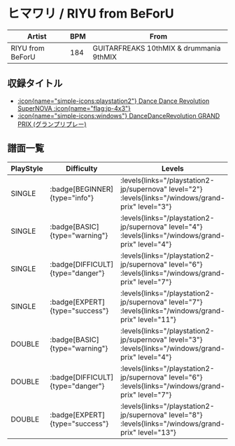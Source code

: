 # ヒマワリ / RIYU from BeForU

|Artist|BPM|From|
|------|---|----|
|RIYU from BeForU|184|GUITARFREAKS 10thMIX & drummania 9thMIX|

## 収録タイトル

- [:icon{name="simple-icons:playstation2"} Dance Dance Revolution SuperNOVA :icon{name="flag:jp-4x3"}](/playstation2-jp/supernova)
- [:icon{name="simple-icons:windows"} DanceDanceRevolution GRAND PRIX (グランプリプレー)](/windows/grand-prix)

## 譜面一覧

|PlayStyle|Difficulty|Levels|Notes|Movie|
|---------|----------|------|-----|-----|
|SINGLE| :badge[BEGINNER]{type="info"}| :levels{links="/playstation2-jp/supernova" level="2"} :levels{links="/windows/grand-prix" level="3"}|120/0||
|SINGLE| :badge[BASIC]{type="warning"}| :levels{links="/playstation2-jp/supernova" level="4"} :levels{links="/windows/grand-prix" level="4"}|156/5||
|SINGLE| :badge[DIFFICULT]{type="danger"}| :levels{links="/playstation2-jp/supernova" level="6"} :levels{links="/windows/grand-prix" level="7"}|278/6||
|SINGLE| :badge[EXPERT]{type="success"}| :levels{links="/playstation2-jp/supernova" level="7"} :levels{links="/windows/grand-prix" level="11"}|370/2||
|DOUBLE| :badge[BASIC]{type="warning"}| :levels{links="/playstation2-jp/supernova" level="3"} :levels{links="/windows/grand-prix" level="4"}|147/18||
|DOUBLE| :badge[DIFFICULT]{type="danger"}| :levels{links="/playstation2-jp/supernova" level="6"} :levels{links="/windows/grand-prix" level="7"}|280/5||
|DOUBLE| :badge[EXPERT]{type="success"}| :levels{links="/playstation2-jp/supernova" level="8"} :levels{links="/windows/grand-prix" level="13"}|428/4||
